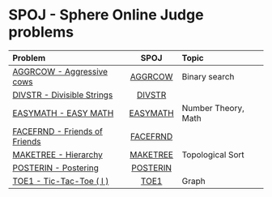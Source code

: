 # SPOJ - Sphere Online Judge problems

| Problem |  SPOJ  | Topic |
| :------ | :----: | :---- |
| [AGGRCOW - Aggressive cows](https://github.com/youssef7ussien/ProblemSolving/tree/master/SPOJ%20-%20Sphere%20Online%20Judge/AGGRCOW%20-%20Aggressive%20cows) | [AGGRCOW](https://www.spoj.com/problems/AGGRCOW/) | Binary search |
| [DIVSTR - Divisible Strings](https://github.com/youssef7ussien/ProblemSolving/tree/master/SPOJ%20-%20Sphere%20Online%20Judge/DIVSTR%20-%20Divisible%20Strings) | [DIVSTR](https://www.spoj.com/problems/DIVSTR/) | |
| [EASYMATH - EASY MATH](https://github.com/youssef7ussien/ProblemSolving/tree/master/SPOJ%20-%20Sphere%20Online%20Judge/EASYMATH%20-%20EASY%20MATH) | [EASYMATH](https://www.spoj.com/problems/EASYMATH/) | Number Theory, Math |
| [FACEFRND - Friends of Friends](https://github.com/youssef7ussien/ProblemSolving/tree/master/SPOJ%20-%20Sphere%20Online%20Judge/FACEFRND%20-%20Friends%20of%20Friends) | [FACEFRND](https://www.spoj.com/problems/FACEFRND/) | |
| [MAKETREE - Hierarchy](https://github.com/youssef7ussien/ProblemSolving/tree/master/SPOJ%20-%20Sphere%20Online%20Judge/MAKETREE%20-%20Hierarchy) | [MAKETREE](https://www.spoj.com/problems/MAKETREE/) | Topological Sort |
| [POSTERIN - Postering](https://github.com/youssef7ussien/ProblemSolving/tree/master/SPOJ%20-%20Sphere%20Online%20Judge/POSTERIN%20-%20Postering) | [POSTERIN](https://www.spoj.com/problems/POSTERIN/) |  |
| [TOE1 - Tic-Tac-Toe ( I )](https://github.com/youssef7ussien/ProblemSolving/tree/master/SPOJ%20-%20Sphere%20Online%20Judge/TOE1%20-%20Tic-Tac-Toe%20(%20I%20)) | [TOE1](https://www.spoj.com/problems/TOE1/) | Graph |
